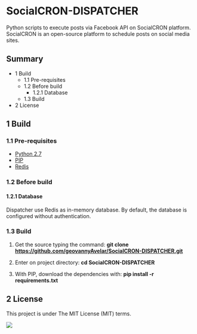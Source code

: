 # SocialCRON-DISPATCHER
Python scripts to execute posts via Facebook API on SocialCRON platform. SocialCRON is an open-source platform to schedule posts on social media sites.

## Summary
* 1 Build
  * 1.1 Pre-requisites
  * 1.2 Before build
    * 1.2.1 Database
  * 1.3 Build
* 2 License

## 1 Build

### 1.1 Pre-requisites

- [Python 2.7](https://www.python.org/download/releases/2.7/)
- [PIP](https://pip.pypa.io/en/stable/installing/)
- [Redis](https://redis.io/download)

### 1.2 Before build
#### 1.2.1 Database
Dispatcher use Redis as in-memory database. By default, the database is configured without authentication.

### 1.3 Build

1. Get the source typing the command:
**git clone https://github.com/geovannyAvelar/SocialCRON-DISPATCHER.git**

2. Enter on project directory:
**cd SocialCRON-DISPATCHER**

3. With PIP, download the dependencies with:
**pip install -r requirements.txt**

## 2 License
This project is under The MIT License (MIT) terms.

[<img src="https://i1.wp.com/www.agenciacodeplus.com.br/wp-content/uploads/2017/03/cropped-logoOficial-1.png?w=200">](http://www.agenciacodeplus.com.br/)
